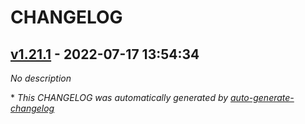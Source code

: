 # CHANGELOG

## [v1.21.1](https://github.com/GgermanyTab/test-actions/releases/tag/v1.21.1) - 2022-07-17 13:54:34

*No description*

\* *This CHANGELOG was automatically generated by [auto-generate-changelog](https://github.com/BobAnkh/auto-generate-changelog)*
